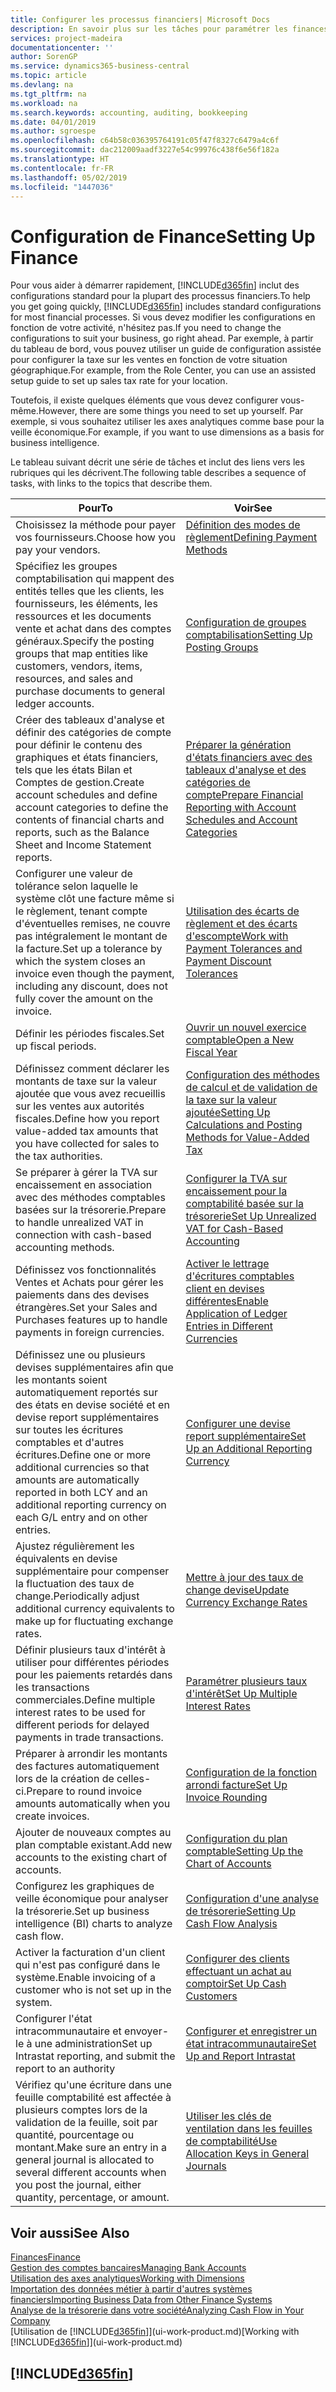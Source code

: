 ```yaml
---
title: Configurer les processus financiers| Microsoft Docs
description: En savoir plus sur les tâches pour paramétrer les finances de votre société afin de les adapter à votre comptabilité ou vos audits.
services: project-madeira
documentationcenter: ''
author: SorenGP
ms.service: dynamics365-business-central
ms.topic: article
ms.devlang: na
ms.tgt_pltfrm: na
ms.workload: na
ms.search.keywords: accounting, auditing, bookkeeping
ms.date: 04/01/2019
ms.author: sgroespe
ms.openlocfilehash: c64b58c036395764191c05f47f8327c6479a4c6f
ms.sourcegitcommit: dac212009aadf3227e54c99976c438f6e56f182a
ms.translationtype: HT
ms.contentlocale: fr-FR
ms.lasthandoff: 05/02/2019
ms.locfileid: "1447036"
---
```

# <a name="setting-up-finance"></a><span data-ttu-id="22b30-103">Configuration de Finance</span><span class="sxs-lookup"><span data-stu-id="22b30-103">Setting Up Finance</span></span>
<span data-ttu-id="22b30-104">Pour vous aider à démarrer rapidement, [!INCLUDE[d365fin](includes/d365fin_md.md)] inclut des configurations standard pour la plupart des processus financiers.</span><span class="sxs-lookup"><span data-stu-id="22b30-104">To help you get going quickly, [!INCLUDE[d365fin](includes/d365fin_md.md)] includes standard configurations for most financial processes.</span></span> <span data-ttu-id="22b30-105">Si vous devez modifier les configurations en fonction de votre activité, n'hésitez pas.</span><span class="sxs-lookup"><span data-stu-id="22b30-105">If you need to change the configurations to suit your business, go right ahead.</span></span> <span data-ttu-id="22b30-106">Par exemple, à partir du tableau de bord, vous pouvez utiliser un guide de configuration assistée pour configurer la taxe sur les ventes en fonction de votre situation géographique.</span><span class="sxs-lookup"><span data-stu-id="22b30-106">For example, from the Role Center, you can use an assisted setup guide to set up sales tax rate for your location.</span></span>  

<span data-ttu-id="22b30-107">Toutefois, il existe quelques éléments que vous devez configurer vous-même.</span><span class="sxs-lookup"><span data-stu-id="22b30-107">However, there are some things you need to set up yourself.</span></span> <span data-ttu-id="22b30-108">Par exemple, si vous souhaitez utiliser les axes analytiques comme base pour la veille économique.</span><span class="sxs-lookup"><span data-stu-id="22b30-108">For example, if you want to use dimensions as a basis for business intelligence.</span></span>  

<span data-ttu-id="22b30-109">Le tableau suivant décrit une série de tâches et inclut des liens vers les rubriques qui les décrivent.</span><span class="sxs-lookup"><span data-stu-id="22b30-109">The following table describes a sequence of tasks, with links to the topics that describe them.</span></span>

| <span data-ttu-id="22b30-110">Pour</span><span class="sxs-lookup"><span data-stu-id="22b30-110">To</span></span> | <span data-ttu-id="22b30-111">Voir</span><span class="sxs-lookup"><span data-stu-id="22b30-111">See</span></span> |
| --- | --- |
| <span data-ttu-id="22b30-112">Choisissez la méthode pour payer vos fournisseurs.</span><span class="sxs-lookup"><span data-stu-id="22b30-112">Choose how you pay your vendors.</span></span> |[<span data-ttu-id="22b30-113">Définition des modes de règlement</span><span class="sxs-lookup"><span data-stu-id="22b30-113">Defining Payment Methods</span></span>](finance-payment-methods.md) |
| <span data-ttu-id="22b30-114">Spécifiez les groupes comptabilisation qui mappent des entités telles que les clients, les fournisseurs, les éléments, les ressources et les documents vente et achat dans des comptes généraux.</span><span class="sxs-lookup"><span data-stu-id="22b30-114">Specify the posting groups that map entities like customers, vendors, items, resources, and sales and purchase documents to general ledger accounts.</span></span> |[<span data-ttu-id="22b30-115">Configuration de groupes comptabilisation</span><span class="sxs-lookup"><span data-stu-id="22b30-115">Setting Up Posting Groups</span></span>](finance-posting-groups.md)|
|<span data-ttu-id="22b30-116">Créer des tableaux d'analyse et définir des catégories de compte pour définir le contenu des graphiques et états financiers, tels que les états Bilan et Comptes de gestion.</span><span class="sxs-lookup"><span data-stu-id="22b30-116">Create account schedules and define account categories to define the contents of financial charts and reports, such as the Balance Sheet and Income Statement reports.</span></span>|[<span data-ttu-id="22b30-117">Préparer la génération d'états financiers avec des tableaux d'analyse et des catégories de compte</span><span class="sxs-lookup"><span data-stu-id="22b30-117">Prepare Financial Reporting with Account Schedules and Account Categories</span></span>](bi-how-work-account-schedule.md)|
|<span data-ttu-id="22b30-118">Configurer une valeur de tolérance selon laquelle le système clôt une facture même si le règlement, tenant compte d'éventuelles remises, ne couvre pas intégralement le montant de la facture.</span><span class="sxs-lookup"><span data-stu-id="22b30-118">Set up a tolerance by which the system closes an invoice even though the payment, including any discount, does not fully cover the amount on the invoice.</span></span>|[<span data-ttu-id="22b30-119">Utilisation des écarts de règlement et des écarts d'escompte</span><span class="sxs-lookup"><span data-stu-id="22b30-119">Work with Payment Tolerances and Payment Discount Tolerances</span></span>](finance-payment-tolerance-and-payment-discount-tolerance.md)|
| <span data-ttu-id="22b30-120">Définir les périodes fiscales.</span><span class="sxs-lookup"><span data-stu-id="22b30-120">Set up fiscal periods.</span></span> |[<span data-ttu-id="22b30-121">Ouvrir un nouvel exercice comptable</span><span class="sxs-lookup"><span data-stu-id="22b30-121">Open a New Fiscal Year</span></span>](finance-how-open-new-fiscal-year.md) |
| <span data-ttu-id="22b30-122">Définissez comment déclarer les montants de taxe sur la valeur ajoutée que vous avez recueillis sur les ventes aux autorités fiscales.</span><span class="sxs-lookup"><span data-stu-id="22b30-122">Define how you report value-added tax amounts that you have collected for sales to the tax authorities.</span></span> |[<span data-ttu-id="22b30-123">Configuration des méthodes de calcul et de validation de la taxe sur la valeur ajoutée</span><span class="sxs-lookup"><span data-stu-id="22b30-123">Setting Up Calculations and Posting Methods for Value-Added Tax</span></span>](finance-setup-vat.md)|
|<span data-ttu-id="22b30-124">Se préparer à gérer la TVA sur encaissement en association avec des méthodes comptables basées sur la trésorerie.</span><span class="sxs-lookup"><span data-stu-id="22b30-124">Prepare to handle unrealized VAT in connection with cash-based accounting methods.</span></span>|[<span data-ttu-id="22b30-125">Configurer la TVA sur encaissement pour la comptabilité basée sur la trésorerie</span><span class="sxs-lookup"><span data-stu-id="22b30-125">Set Up Unrealized VAT for Cash-Based Accounting</span></span>](finance-setup-unrealized-vat.md)|
| <span data-ttu-id="22b30-126">Définissez vos fonctionnalités Ventes et Achats pour gérer les paiements dans des devises étrangères.</span><span class="sxs-lookup"><span data-stu-id="22b30-126">Set your Sales and Purchases features up to handle payments in foreign currencies.</span></span>|[<span data-ttu-id="22b30-127">Activer le lettrage d'écritures comptables client en devises différentes</span><span class="sxs-lookup"><span data-stu-id="22b30-127">Enable Application of Ledger Entries in Different Currencies</span></span>](finance-how-enable-application-ledger-entries-different-currencies.md)
|<span data-ttu-id="22b30-128">Définissez une ou plusieurs devises supplémentaires afin que les montants soient automatiquement reportés sur des états en devise société et en devise report supplémentaires sur toutes les écritures comptables et d'autres écritures.</span><span class="sxs-lookup"><span data-stu-id="22b30-128">Define one or more additional currencies so that amounts are automatically reported in both LCY and an additional reporting currency on each G/L entry and on other entries.</span></span>|[<span data-ttu-id="22b30-129">Configurer une devise report supplémentaire</span><span class="sxs-lookup"><span data-stu-id="22b30-129">Set Up an Additional Reporting Currency</span></span>](finance-how-setup-additional-currencies.md)|
|<span data-ttu-id="22b30-130">Ajustez régulièrement les équivalents en devise supplémentaire pour compenser la fluctuation des taux de change.</span><span class="sxs-lookup"><span data-stu-id="22b30-130">Periodically adjust additional currency equivalents to make up for fluctuating exchange rates.</span></span>|[<span data-ttu-id="22b30-131">Mettre à jour des taux de change devise</span><span class="sxs-lookup"><span data-stu-id="22b30-131">Update Currency Exchange Rates</span></span>](finance-how-update-currencies.md)|
|<span data-ttu-id="22b30-132">Définir plusieurs taux d'intérêt à utiliser pour différentes périodes pour les paiements retardés dans les transactions commerciales.</span><span class="sxs-lookup"><span data-stu-id="22b30-132">Define multiple interest rates to be used for different periods for delayed payments in trade transactions.</span></span>|[<span data-ttu-id="22b30-133">Paramétrer plusieurs taux d'intérêt</span><span class="sxs-lookup"><span data-stu-id="22b30-133">Set Up Multiple Interest Rates</span></span>](finance-how-to-set-up-multiple-interest-rates.md)|
|<span data-ttu-id="22b30-134">Préparer à arrondir les montants des factures automatiquement lors de la création de celles-ci.</span><span class="sxs-lookup"><span data-stu-id="22b30-134">Prepare to round invoice amounts automatically when you create invoices.</span></span>|[<span data-ttu-id="22b30-135">Configuration de la fonction arrondi facture</span><span class="sxs-lookup"><span data-stu-id="22b30-135">Set Up Invoice Rounding</span></span>](finance-set-up-invoice-rounding.md)|
| <span data-ttu-id="22b30-136">Ajouter de nouveaux comptes au plan comptable existant.</span><span class="sxs-lookup"><span data-stu-id="22b30-136">Add new accounts to the existing chart of accounts.</span></span> |[<span data-ttu-id="22b30-137">Configuration du plan comptable</span><span class="sxs-lookup"><span data-stu-id="22b30-137">Setting Up the Chart of Accounts</span></span>](finance-setup-chart-accounts.md) |
| <span data-ttu-id="22b30-138">Configurez les graphiques de veille économique pour analyser la trésorerie.</span><span class="sxs-lookup"><span data-stu-id="22b30-138">Set up business intelligence (BI) charts to analyze cash flow.</span></span> |[<span data-ttu-id="22b30-139">Configuration d'une analyse de trésorerie</span><span class="sxs-lookup"><span data-stu-id="22b30-139">Setting Up Cash Flow Analysis</span></span>](finance-setup-cash-flow-analyses.md) |
|<span data-ttu-id="22b30-140">Activer la facturation d'un client qui n'est pas configuré dans le système.</span><span class="sxs-lookup"><span data-stu-id="22b30-140">Enable invoicing of a customer who is not set up in the system.</span></span>|[<span data-ttu-id="22b30-141">Configurer des clients effectuant un achat au comptoir</span><span class="sxs-lookup"><span data-stu-id="22b30-141">Set Up Cash Customers</span></span>](finance-how-to-set-up-cash-customers.md)|
| <span data-ttu-id="22b30-142">Configurer l'état intracommunautaire et envoyer-le à une administration</span><span class="sxs-lookup"><span data-stu-id="22b30-142">Set up Intrastat reporting, and submit the report to an authority</span></span> | [<span data-ttu-id="22b30-143">Configurer et enregistrer un état intracommunautaire</span><span class="sxs-lookup"><span data-stu-id="22b30-143">Set Up and Report Intrastat</span></span>](finance-how-setup-report-intrastat.md)|
|<span data-ttu-id="22b30-144">Vérifiez qu'une écriture dans une feuille comptabilité est affectée à plusieurs comptes lors de la validation de la feuille, soit par quantité, pourcentage ou montant.</span><span class="sxs-lookup"><span data-stu-id="22b30-144">Make sure an entry in a general journal is allocated to several different accounts when you post the journal, either quantity, percentage, or amount.</span></span>|[<span data-ttu-id="22b30-145">Utiliser les clés de ventilation dans les feuilles de comptabilité</span><span class="sxs-lookup"><span data-stu-id="22b30-145">Use Allocation Keys in General Journals</span></span>](ui-how-use-allocation-keys-general-journals.md)|

## <a name="see-also"></a><span data-ttu-id="22b30-146">Voir aussi</span><span class="sxs-lookup"><span data-stu-id="22b30-146">See Also</span></span>
[<span data-ttu-id="22b30-147">Finances</span><span class="sxs-lookup"><span data-stu-id="22b30-147">Finance</span></span>](finance.md)  
[<span data-ttu-id="22b30-148">Gestion des comptes bancaires</span><span class="sxs-lookup"><span data-stu-id="22b30-148">Managing Bank Accounts</span></span>](bank-manage-bank-accounts.md)  
[<span data-ttu-id="22b30-149">Utilisation des axes analytiques</span><span class="sxs-lookup"><span data-stu-id="22b30-149">Working with Dimensions</span></span>](finance-dimensions.md)  
[<span data-ttu-id="22b30-150">Importation des données métier à partir d'autres systèmes financiers</span><span class="sxs-lookup"><span data-stu-id="22b30-150">Importing Business Data from Other Finance Systems</span></span>](across-import-data-configuration-packages.md)  
[<span data-ttu-id="22b30-151">Analyse de la trésorerie dans votre société</span><span class="sxs-lookup"><span data-stu-id="22b30-151">Analyzing Cash Flow in Your Company</span></span>](finance-analyze-cash-flow.md)  
<span data-ttu-id="22b30-152">[Utilisation de [!INCLUDE[d365fin](includes/d365fin_md.md)]](ui-work-product.md)</span><span class="sxs-lookup"><span data-stu-id="22b30-152">[Working with [!INCLUDE[d365fin](includes/d365fin_md.md)]](ui-work-product.md)</span></span>  

## [!INCLUDE[d365fin](includes/free_trial_md.md)]  
